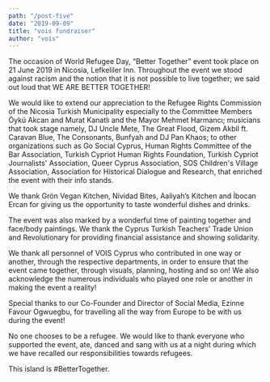 ```yaml
---
path: "/post-five"
date: "2019-09-09"
title: "vois fundraiser"
author: "vois"
---
```


The occasion of World Refugee Day, “Better Together” event took place on 21 June 2019 in Nicosia, Lefkeliler Inn. Throughout the event we stood against racism and the notion that it is not possible to live together; we said out loud that WE ARE BETTER TOGETHER!

We would like to extend our appreciation to the Refugee Rights Commission of the Nicosia Turkish Municipality especially to the Committee Members Öykü Akcan and Murat Kanatlı and the Mayor Mehmet Harmancı; musicians that took stage namely, DJ Uncle Mete, The Great Flood, Gizem Akbil ft. Caravan Blue, The Consonants, Bunfyah and DJ Pan Khaos; to other organizations such as Go Social Cyprus, Human Rights Committee of the Bar Association, Turkish Cypriot Human Rights Foundation, Turkish Cypriot Journalists' Association, Queer Cyprus Association, SOS Children's Village Association, Association for Historical Dialogue and Research, that enriched the event with their info stands.

We thank Grön Vegan Kitchen, Nividad Bites, Aaliyah’s Kitchen and İbocan Ercan for giving us the opportunity to taste wonderful dishes and drinks.

The event was also marked by a wonderful time of painting together and face/body paintings. We thank the Cyprus Turkish Teachers’ Trade Union and Revolutionary for providing financial assistance and showing solidarity.

We thank all personnel of VOIS Cyprus who contributed in one way or another, through the respective departments, in order to ensure that the event came together, through visuals, planning, hosting and so on! We also acknowledge the numerous individuals who played one role or another in making the event a reality!

Special thanks to our Co-Founder and Director of Social Media, Ezinne Favour Ogwuegbu, for travelling all the way from Europe to be with us during the event!

No one chooses to be a refugee. We would like to thank everyone who supported the event, ate, danced and sang with us at a night during which we have recalled our responsibilities towards refugees.

This island is #BetterTogether.